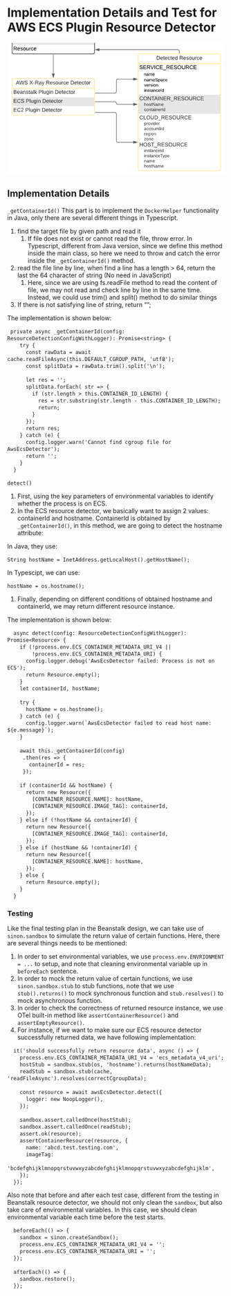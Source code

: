 # Implementation Details and Test for AWS ECS Plugin Resource Detector

![Data Path Diagram](../images/ResourceDetail.png)

## Implementation Details

`_getContainerId()`
This part is to implement the `DockerHelper` functionality in Java, only there are several different things in Typescript.

1. find the target file by given path and read it
    1. If file does not exist or cannot read the file, throw error. In Typescript, different from Java version, since we define this method inside the main class, so here we need to throw and catch the error inside the `_getContainerId()` method.
2. read the file line by line, when find a line has a length > 64, return the last the 64 character of string (No need in JavaScript)
    1. Here, since we are using fs.readFile method to read the content of file, we may not read and check line by line in the same time. Instead, we could use trim() and split() method to do similar things
3. If there is not satisfying line of string, return “”;

The implementation is shown below:

```
 private async _getContainerId(config: ResourceDetectionConfigWithLogger): Promise<string> {
    try {
      const rawData = await cache.readFileAsync(this.DEFAULT_CGROUP_PATH, 'utf8');
      const splitData = rawData.trim().split('\n');

      let res = '';
      splitData.forEach( str => {
        if (str.length > this.CONTAINER_ID_LENGTH) {
          res = str.substring(str.length - this.CONTAINER_ID_LENGTH);
          return;
        }
      });
      return res;
    } catch (e) {
      config.logger.warn('Cannot find cgroup file for AwsEcsDetector');
      return '';
    }
  } 
```

`detect()`

1. First, using the key parameters of environmental variables to identify whether the process is on ECS.
2. In the ECS resource detector, we basically want to assign 2 values: containerId and hostname. ContainerId is obtained by `_getContainerId()`, in this method, we are going to detect the hostname attribute:

In Java, they use:

```
String hostName = InetAddress.getLocalHost().getHostName();
```

In Typescipt, we can use:

```
hostName = os.hostname();
```

1. Finally, depending on different conditions of obtained hostname and containerId, we may return different resource instance.

The implementation is shown below:

```
  async detect(config: ResourceDetectionConfigWithLogger): Promise<Resource> {
    if (!process.env.ECS_CONTAINER_METADATA_URI_V4 ||
        !process.env.ECS_CONTAINER_METADATA_URI) {
      config.logger.debug('AwsEcsDetector failed: Process is not on ECS');
      return Resource.empty();
    }
    let containerId, hostName;

    try {
      hostName = os.hostname();
    } catch (e) {
      config.logger.warn(`AwsEcsDetector failed to read host name: ${e.message}`);
    }

    await this._getContainerId(config)
     .then(res => {
       containerId = res;
     });

    if (containerId && hostName) {
      return new Resource({
        [CONTAINER_RESOURCE.NAME]: hostName,
        [CONTAINER_RESOURCE.IMAGE_TAG]: containerId,
      });
    } else if (!hostName && containerId) {
      return new Resource({
        [CONTAINER_RESOURCE.IMAGE_TAG]: containerId,
      });
    } else if (hostName && !containerId) {
      return new Resource({
        [CONTAINER_RESOURCE.NAME]: hostName,
      });
    } else {
      return Resource.empty();
    }
  }
```

### Testing

Like the final testing plan in the Beanstalk design, we can take use of `sinon.sandbox` to simulate the return value of certain functions. Here, there are several things needs to be mentioned:

1. In order to set environmental variables, we use `process.env.ENVRIONMENT = ...` to setup, and note that cleaning environmental variable up in `beforeEach` sentence.
2. In order to mock the return value of certain functions, we use `sinon.sandbox.stub` to stub functions, note that we use` stub().returns()` to mock synchronous function and `stub.resolves()` to mock asynchronous function.
3. In order to check the correctness of returned resource instance, we use OTel built-in method like `assertContainerResource()` and `assertEmptyResource()`.
4. For instance, if we want to make sure our ECS resource detector successfully returned data, we have following implementation:

```
  it('should successfully return resource data', async () => {
    process.env.ECS_CONTAINER_METADATA_URI_V4 = 'ecs_metadata_v4_uri';
    hostStub = sandbox.stub(os, 'hostname').returns(hostNameData);
    readStub = sandbox.stub(cache, 'readFileAsync').resolves(correctCgroupData);

    const resource = await awsEcsDetector.detect({
      logger: new NoopLogger(),
    });

    sandbox.assert.calledOnce(hostStub);
    sandbox.assert.calledOnce(readStub);
    assert.ok(resource);
    assertContainerResource(resource, {
      name: 'abcd.test.testing.com',
      imageTag:
        'bcdefghijklmnopqrstuvwxyzabcdefghijklmnopqrstuvwxyzabcdefghijklm',
    });
  });
```

Also note that before and after each test case, different from the testing in Beanstalk resource detector, we should not only clean the `sandbox`, but also take care of environmental variables. In this case, we should clean environmental variable each time before the test starts.

```
  beforeEach(() => {
    sandbox = sinon.createSandbox();
    process.env.ECS_CONTAINER_METADATA_URI_V4 = '';
    process.env.ECS_CONTAINER_METADATA_URI = '';
  });

  afterEach(() => {
    sandbox.restore();
  });
```